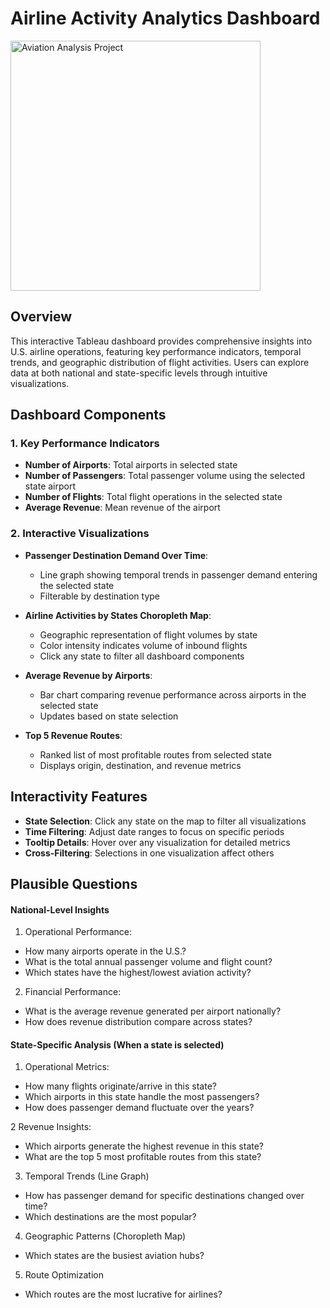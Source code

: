 # Airline Activity Analytics Dashboard

<img src="https://github.com/amiraraina/website/blob/main/Project/projectAviation.png" alt="Aviation Analysis Project" width="400">

## Overview
This interactive Tableau dashboard provides comprehensive insights into U.S. airline operations, featuring key performance indicators, temporal trends, and geographic distribution of flight activities. Users can explore data at both national and state-specific levels through intuitive visualizations.

## Dashboard Components

### 1. Key Performance Indicators
- **Number of Airports**: Total airports in selected state
- **Number of Passengers**: Total passenger volume using the selected state airport
- **Number of Flights**: Total flight operations in the selected state
- **Average Revenue**: Mean revenue of the airport

### 2. Interactive Visualizations
- **Passenger Destination Demand Over Time**: 
  - Line graph showing temporal trends in passenger demand entering the selected state
  - Filterable by destination type

- **Airline Activities by States Choropleth Map**:
  - Geographic representation of flight volumes by state
  - Color intensity indicates volume of inbound flights
  - Click any state to filter all dashboard components

- **Average Revenue by Airports**:
  - Bar chart comparing revenue performance across airports in the selected state
  - Updates based on state selection

- **Top 5 Revenue Routes**:
  - Ranked list of most profitable routes from selected state
  - Displays origin, destination, and revenue metrics

## Interactivity Features
- **State Selection**: Click any state on the map to filter all visualizations
- **Time Filtering**: Adjust date ranges to focus on specific periods
- **Tooltip Details**: Hover over any visualization for detailed metrics
- **Cross-Filtering**: Selections in one visualization affect others

## Plausible Questions
#### National-Level Insights
1. Operational Performance:
- How many airports operate in the U.S.?
- What is the total annual passenger volume and flight count?
- Which states have the highest/lowest aviation activity?

2. Financial Performance:
- What is the average revenue generated per airport nationally?
- How does revenue distribution compare across states?

#### State-Specific Analysis (When a state is selected)
1. Operational Metrics:
- How many flights originate/arrive in this state?
- Which airports in this state handle the most passengers?
- How does passenger demand fluctuate over the years?

2 Revenue Insights:
- Which airports generate the highest revenue in this state?
- What are the top 5 most profitable routes from this state?

3. Temporal Trends (Line Graph)
- How has passenger demand for specific destinations changed over time?
- Which destinations are the most popular?

4. Geographic Patterns (Choropleth Map)
- Which states are the busiest aviation hubs?

5. Route Optimization
- Which routes are the most lucrative for airlines?
